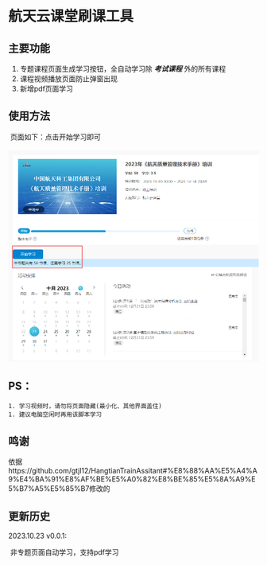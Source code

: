 # 航天云课堂刷课工具

## 主要功能

1. 专题课程页面生成学习按钮，全自动学习除 ***考试课程*** 外的所有课程
2. 课程视频播放页面防止弹窗出现
3. 新增pdf页面学习

## 使用方法

​	页面如下：点击开始学习即可

![image-20231023213052653](https://github.com/dropDBToRun/hangtian-casicloud/raw/main/images/image-20231023213052653.png)

## PS：

	1. 学习视频时，请勿将页面隐藏(最小化、其他界面盖住)
	1. 建议电脑空闲时再用该脚本学习

## 鸣谢

依据https://github.com/gtjl12/HangtianTrainAssitant#%E8%88%AA%E5%A4%A9%E4%BA%91%E8%AF%BE%E5%A0%82%E8%BE%85%E5%8A%A9%E5%B7%A5%E5%85%B7修改的

## 更新历史

2023.10.23 v0.0.1:

​	非专题页面自动学习，支持pdf学习
